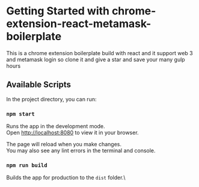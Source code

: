 # Getting Started with chrome-extension-react-metamask-boilerplate

This is a chrome extension boilerplate build with react and it support web 3 and metamask login so clone it and give a star and save your many gulp hours

## Available Scripts

In the project directory, you can run:

### `npm start`

Runs the app in the development mode.\
Open [http://localhost:8080](http://localhost:8080) to view it in your browser.

The page will reload when you make changes.\
You may also see any lint errors in the terminal and console.

### `npm run build`

Builds the app for production to the `dist` folder.\
